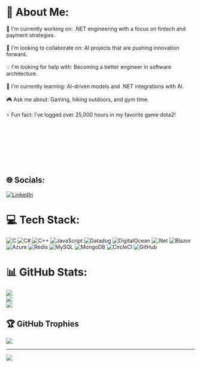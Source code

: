 # 💫 About Me:
🔭 I'm currently working on: .NET engineering with a focus on fintech and payment strategies.<br><br>🤝 I'm looking to collaborate on: AI projects that are pushing innovation forward.<br><br>💡 I'm looking for help with: Becoming a better engineer in software architecture.<br><br>🌱 I'm currently learning: AI-driven models and .NET integrations with AI.<br><br>🎮 Ask me about: Gaming, hiking outdoors, and gym time.<br><br>⚡ Fun fact: I’ve logged over 25,000 hours in my favorite game dota2!<br><br><br><br><br><br><br><br>

## 🌐 Socials:
[![LinkedIn](https://img.shields.io/badge/LinkedIn-%230077B5.svg?logo=linkedin&logoColor=white)](https://linkedin.com/in/mrjshaun/) 

# 💻 Tech Stack:
![C](https://img.shields.io/badge/c-%2300599C.svg?style=for-the-badge&logo=c&logoColor=white) ![C#](https://img.shields.io/badge/c%23-%23239120.svg?style=for-the-badge&logo=csharp&logoColor=white) ![C++](https://img.shields.io/badge/c++-%2300599C.svg?style=for-the-badge&logo=c%2B%2B&logoColor=white) ![JavaScript](https://img.shields.io/badge/javascript-%23323330.svg?style=for-the-badge&logo=javascript&logoColor=%23F7DF1E) ![Datadog](https://img.shields.io/badge/datadog-%23632CA6.svg?style=for-the-badge&logo=datadog&logoColor=white) ![DigitalOcean](https://img.shields.io/badge/DigitalOcean-%230167ff.svg?style=for-the-badge&logo=digitalOcean&logoColor=white) ![.Net](https://img.shields.io/badge/.NET-5C2D91?style=for-the-badge&logo=.net&logoColor=white) ![Blazor](https://img.shields.io/badge/blazor-%235C2D91.svg?style=for-the-badge&logo=blazor&logoColor=white) ![Azure](https://img.shields.io/badge/azure-%230072C6.svg?style=for-the-badge&logo=microsoftazure&logoColor=white) ![Redis](https://img.shields.io/badge/redis-%23DD0031.svg?style=for-the-badge&logo=redis&logoColor=white) ![MySQL](https://img.shields.io/badge/mysql-4479A1.svg?style=for-the-badge&logo=mysql&logoColor=white) ![MongoDB](https://img.shields.io/badge/MongoDB-%234ea94b.svg?style=for-the-badge&logo=mongodb&logoColor=white) ![CircleCI](https://img.shields.io/badge/circleci-%23161616.svg?style=for-the-badge&logo=circleci&logoColor=white) ![GitHub](https://img.shields.io/badge/github-%23121011.svg?style=for-the-badge&logo=github&logoColor=white)
# 📊 GitHub Stats:
![](https://github-readme-stats.vercel.app/api?username=ShaunJahn&theme=dark&hide_border=false&include_all_commits=true&count_private=true)<br/>
![](https://github-readme-streak-stats.herokuapp.com/?user=ShaunJahn&theme=dark&hide_border=false)<br/>
![](https://github-readme-stats.vercel.app/api/top-langs/?username=ShaunJahn&theme=dark&hide_border=false&include_all_commits=true&count_private=true&layout=compact)

## 🏆 GitHub Trophies
![](https://github-profile-trophy.vercel.app/?username=ShaunJahn&theme=radical&no-frame=false&no-bg=false&margin-w=4)

---
[![](https://visitcount.itsvg.in/api?id=ShaunJahn&icon=0&color=1)](https://visitcount.itsvg.in)

<!-- Proudly created with GPRM ( https://gprm.itsvg.in ) -->
